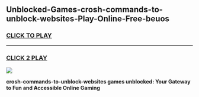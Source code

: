 
## Unblocked-Games-crosh-commands-to-unblock-websites-Play-Online-Free-beuos
<h3>
<a href="https://premium76.site?title=crosh-commands-to-unblock-websites&ref=26A">CLICK TO PLAY</a></h3>
<hr>

<h3>
<a href="https://premium76.site?title=crosh-commands-to-unblock-websites&ref=26A">CLICK 2 PLAY</a>
  
</h3>

<a href="https://premium76.site?title=crosh-commands-to-unblock-websites&ref=26A"><img src="https://clearcache.store/games.png"></a>


**crosh-commands-to-unblock-websites games unblocked: Your Gateway to Fun and Accessible Online Gaming**
